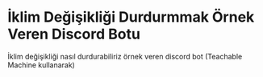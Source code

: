 # İklim Değişikliği Durdurmmak Örnek Veren Discord Botu
İklim değişikliği nasıl durdurabiliriz örnek veren discord bot (Teachable Machine kullanarak)
